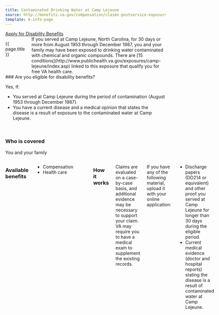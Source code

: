 ```yaml
---
title: Contaminated Drinking Water at Camp Lejeune
source: http://benefits.va.gov/compensation/claims-postservice-exposures-camp_lejeune_water.asp
template: 6-info-page
---
```


<div class="main" role="main" markdown="0">

<div class="va-action-bar--header">
  <div class="row">
    <div class="small-12 columns">
      <a class="usa-button-primary va-button-primary" href="/disability-benefits/apply-for-benefits/">Apply for Disability Benefits</a>
    </div>
  </div>
</div>

<div class="section one" markdown="0">
<div class="primary" markdown="0">
<div class="row" markdown="0">
<div class="small-12 medium-8 columns">

<dl class="panel-list plain">
<dt>{{ page.title }}</dt>
</dl>
<div markdown="1">
If you served at Camp Lejeune, North Carolina, for 30 days or more from August 1953 through December 1987, you and your family may have been exposed to drinking water contaminated with chemical and organic compounds. There are [15 conditions](http://www.publichealth.va.gov/exposures/camp-lejeune/index.asp) linked to this exposure that qualify you for free VA health care.
</div>
</div>

<div class="call-out usa-content" markdown="1">
### Are you eligible for disability benefits?

Yes, if:

-	You served at Camp Lejeune during the period of contamination (August 1953 through December 1987).
-	You have a current disease and a medical opinion that states the disease is a result of exposure to the contaminated water at Camp Lejeune.

<br>

### Who is covered

You and your family
</div>
<div class="small-12 medium-8 columns" markdown="1">

### Available benefits

- Compensation
- Health care

<br>
<hr>

### How it works

Claims are evaluated on a case-by-case basis, and additional evidence may be necessary to support your claim. VA may require you to have a medical exam to supplement the existing records.

If you have any of the following material, upload it with your online application:

-	Discharge papers (DD214 or equivalent) and other proof you served at Camp Lejeune for longer than 30 days during the eligible period.
-	Current medical evidence (doctor and hospital reports) stating the disease is a result of contaminated water at Camp Lejeune.

</div>
</div>

</div>
</div>

</div>
